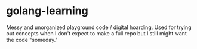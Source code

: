# golang-learning

Messy and unorganized playground code / digital hoarding.  Used for trying out concepts when I don't expect to make a full repo but I still might want the code "someday."
